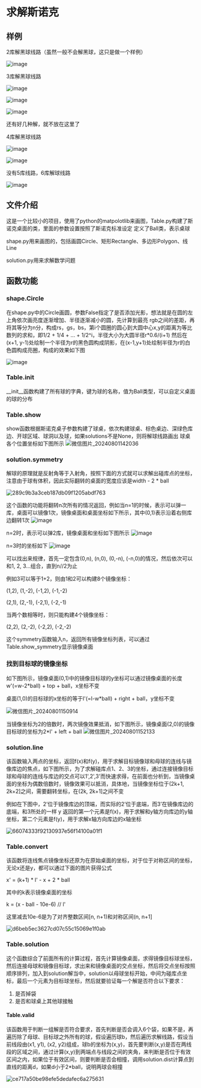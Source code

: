 # 求解斯诺克
## 样例
2库解黑球线路（虽然一般不会解黑球，这只是做一个样例）

![image](https://github.com/user-attachments/assets/02c11bee-c729-4f35-a2f3-4127f0abd193)

3库解黑球线路

![image](https://github.com/user-attachments/assets/112f6c38-de18-44e0-b8fe-a7bcb4eabd94)

![image](https://github.com/user-attachments/assets/72a32337-c235-4767-b689-8decef58e37d)

![image](https://github.com/user-attachments/assets/562c66ce-df2b-4206-9be4-5e59a485f20a)

还有好几种解，就不放在这里了

4库解黑球线路

![image](https://github.com/user-attachments/assets/87b4ce65-721d-49c8-892a-62787e488c8a)

![image](https://github.com/user-attachments/assets/a937a872-ceed-48c7-84e1-216c1e7581b1)

没有5库线路，6库解球线路

![image](https://github.com/user-attachments/assets/b9213018-c67c-44f7-8edb-7355b1e560a8)

## 文件介绍
这是一个比较小的项目，使用了python的matpolotlib来画图，Table.py构建了斯诺克桌面的类，里面的参数设置按照了斯诺克标准设定
定义了Ball类，表示桌球

shape.py用来画图的，包括画圆Circle、矩形Rectangle、多边形Polygon、线Line

solution.py用来求解数学问题

## 函数功能
### shape.Circle
在shape.py中的Circle画圆，参数False指定了是否添加光影，想法就是在圆的左上角依次画亮度逐渐增加、半径逐渐减小的圆，先计算到最亮
rgb之间的差距，再将其等分为n分，构成rs，gs，bs，第i个圆圈的圆心到大圆中心x,y的距离为等比数列的求和，即1/2 + 1/4 + ... + 1/2^i，半径大小为大圆半径r*0.6/(i+1)
然后在(x+1, y-1)处绘制一个半径为r的黑色圆构成阴影，在(x-1,y+1)处绘制半径为r的白色圆构成亮圈，构成的效果如下图

![image](https://github.com/user-attachments/assets/2dfd4c8c-8afe-4b37-9fb6-338b15b78481)

### Table.__init__
__init__函数构建了所有球的字典，键为球的名称，值为Ball类型，可以自定义桌面的球的分布

### Table.show
show函数根据斯诺克桌子参数构建了球桌，依次构建球桌、棕色桌边、深绿色库边、开球区域、球洞以及球，如果solutions不是None，则将解球线路画出
球桌各个位置坐标如下图所示
![微信图片_20240801142036](https://github.com/user-attachments/assets/f77c2095-1296-4afc-b420-4506322f0bd5)

### solution.symmetry
解球的原理就是反射角等于入射角，按照下面的方式就可以求解出碰库点的坐标，注意由于球有体积，因此实际翻转的桌面的宽度应该是width - 2 * ball

![289c9b3a3ceb187db09f1205abdf763](https://github.com/user-attachments/assets/8512f1d1-928e-4d12-988c-e76e5bed1241)

这个函数的功能将翻转n次所有的情况返回，例如当n=1的时候，表示可以弹一库，桌面可以镜像1次，镜像桌面和桌面坐标如下所示，其中(0,1)表示沿着右侧库边翻转1次
![image](https://github.com/user-attachments/assets/3ed3e822-cdde-4cec-850e-3b9a679a7409)


n=2时，表示可以弹2库，镜像桌面和坐标如下图所示
![image](https://github.com/user-attachments/assets/90f6f7ae-5d76-4096-9838-380facb5081b)

n=3时的坐标如下
![image](https://github.com/user-attachments/assets/873d114e-28e0-4ba8-aaf1-ed29a873e179)

可以找出来规律，首先一定包含(0,n), (n,0), (0,-n), (-n,0)的情况，然后依次可以和1, 2, 3...组合，直到n//2为止

例如3可以等于1+2，则由1和2可以构建8个镜像坐标：

(1,2), (1,-2), (-1,2), (-1,-2)

(2,1), (2,-1), (-2,1), (-2,-1)

当两个数相等时，则只能构建4个镜像坐标：

(2,2), (2,-2), (-2,2), (-2,-2)

这个symmetry函数输入n，返回所有镜像坐标列表，可以通过Table.show_symmetry显示镜像桌面

### 找到目标球的镜像坐标
如下图所示，镜像桌面(0,1)中的镜像目标球的y坐标可以通过镜像桌面的长度w'(=w-2*ball) + top + ball，x坐标不变

桌面(1,0)的目标球的x坐标的等于l'(=l-w*ball) + right + ball，y坐标不变

![微信图片_20240801150914](https://github.com/user-attachments/assets/8a5cdce2-0d1b-4edc-84f5-3e4add87e8bf)

当镜像坐标为2的倍数时，两次镜像效果抵消，如下图所示，镜像桌面(2,0)的镜像目标球的坐标为2*l' + left + ball
![微信图片_20240801152133](https://github.com/user-attachments/assets/8b9e085a-c8c2-4da9-b090-21825b91898b)

### solution.line
该函数输入两点的坐标，返回f(x)和f(y)，用于求解目标镜像球和母球的连线与镜像库边的焦点，如下图所示，为了求解碰库点1、2、3的坐标，通过连接镜像目标球和母球的连线与库边的交点可以1',2',3'而快速求得，在前面也分析到，当镜像桌面的坐标为偶数倍数时，镜像效果可以抵消，具体地，当镜像坐标位于(2k+1, 2k+2]之间，需要翻转坐标，在(2k, 2k+1]之间不变

例如在下图中，2’位于镜像库边的顶端，而实际的2’位于底端，而3’在镜像库边的底端，和3所处的一样
y
返回的第一个元素是f(x)，用于求解和y轴方向库边的y轴坐标，第二个元素是f(y)，用于求解x轴方向库边的x轴坐标

![66074333f92130937e56f14100a01f1](https://github.com/user-attachments/assets/d59ed1b0-8a82-48ab-8492-3fb1312d6600)

### Table.convert
该函数将连线焦点镜像坐标还原为在原始桌面的坐标，对于位于对称区间的坐标，无论x还是y，都可以通过下面的图片获得公式

x' = (k+1) * l' - x + 2 * ball

其中的k表示镜像桌面的坐标

k = (x - ball - 10e-6) // l'

这里减去10e-6是为了对齐整数区间[n, n+1)和对称区间(n, n+1]

![d6beb5ec3627cd07c55c15069e1f0ab](https://github.com/user-attachments/assets/e1984219-775e-4cf7-83f4-2f29ca16e6a8)

### Table.solution
这个函数综合了前面所有的计算过程，首先计算镜像桌面，求得镜像目标球坐标，然后连接母球和镜像目标球，求出来和镜像桌面的交点坐标，然后将交点坐标按照顺序排列，加入到solution解当中，solution以母球坐标开始，中间为碰库点坐标，最后一个元素为目标球坐标，然后就要验证每一个解是否符合以下要求：
1. 是否掉袋
2. 是否和球桌上其他球接触

#### Table.valid
该函数用于判断一组解是否符合要求，首先判断是否会调入6个袋，如果不是，再遍历除了母球、目标球之外所有的球，假设遍历球b，然后遍历求解线路，假设当前线段由(x1, y1), (x2, y2)组成，球b的坐标为(x,y)，首先要判断(x,y)是否在两线段的区域之间，通过计算(x,y)到两端点与线段之间的夹角，来判断是否位于有效区间之内，如果位于有效区间，则要判断是否会相撞，调用solution.dist计算点到直线的距离d，如果d小于2*ball，说明两球会相撞

![ce717a50be98efe5dedafec6a275631](https://github.com/user-attachments/assets/f526bfd7-a8a6-4c84-b0f9-4eacf223ece1)
